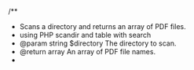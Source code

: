 /\*\*

- Scans a directory and returns an array of PDF files.
- using PHP scandir and table with search
- @param string $directory The directory to scan.
- @return array An array of PDF file names.
- 
